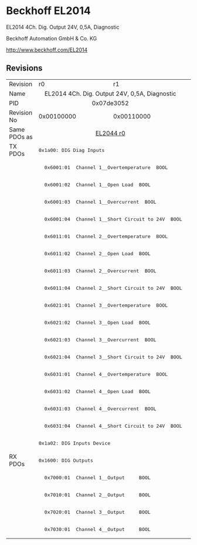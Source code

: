 # Beckhoff EL2014

EL2014 4Ch. Dig. Output 24V, 0,5A, Diagnostic

Beckhoff Automation GmbH & Co. KG

http://www.beckhoff.com/EL2014

## Revisions
<table>
<tr >
<td>Revision</td>
<td>r0</td>
<td>r1</td>
</tr>
<tr >
<td>Name</td>
<td colspan=2 align="center">EL2014 4Ch. Dig. Output 24V, 0,5A, Diagnostic</td>
</tr>
<tr >
<td>PID</td>
<td colspan=2 align="center">0x07de3052</td>
</tr>
<tr >
<td>Revision No</td>
<td>0x00100000</td>
<td>0x00110000</td>
</tr>
<tr >
<td>Same PDOs as</td>
<td colspan=2 align="center"><a href="EL2044">EL2044 r0</a></td>
</tr>
<tr class="txpdo pdosection">
<td rowspan=18 valign=top>TX PDOs</td>
<td colspan=2 align="left"><pre>0x1a00: DIG Diag Inputs</pre></td>
<td></td>
</tr>
<tr class="txpdo">
<td colspan=2 align="left"><pre>  0x6001:01  Channel 1__Overtemperature  BOOL</pre></td>
</tr>
<tr class="txpdo">
<td colspan=2 align="left"><pre>  0x6001:02  Channel 1__Open Load  BOOL</pre></td>
</tr>
<tr class="txpdo">
<td colspan=2 align="left"><pre>  0x6001:03  Channel 1__Overcurrent  BOOL</pre></td>
</tr>
<tr class="txpdo">
<td colspan=2 align="left"><pre>  0x6001:04  Channel 1__Short Circuit to 24V  BOOL</pre></td>
</tr>
<tr class="txpdo">
<td colspan=2 align="left"><pre>  0x6011:01  Channel 2__Overtemperature  BOOL</pre></td>
</tr>
<tr class="txpdo">
<td colspan=2 align="left"><pre>  0x6011:02  Channel 2__Open Load  BOOL</pre></td>
</tr>
<tr class="txpdo">
<td colspan=2 align="left"><pre>  0x6011:03  Channel 2__Overcurrent  BOOL</pre></td>
</tr>
<tr class="txpdo">
<td colspan=2 align="left"><pre>  0x6011:04  Channel 2__Short Circuit to 24V  BOOL</pre></td>
</tr>
<tr class="txpdo">
<td colspan=2 align="left"><pre>  0x6021:01  Channel 3__Overtemperature  BOOL</pre></td>
</tr>
<tr class="txpdo">
<td colspan=2 align="left"><pre>  0x6021:02  Channel 3__Open Load  BOOL</pre></td>
</tr>
<tr class="txpdo">
<td colspan=2 align="left"><pre>  0x6021:03  Channel 3__Overcurrent  BOOL</pre></td>
</tr>
<tr class="txpdo">
<td colspan=2 align="left"><pre>  0x6021:04  Channel 3__Short Circuit to 24V  BOOL</pre></td>
</tr>
<tr class="txpdo">
<td colspan=2 align="left"><pre>  0x6031:01  Channel 4__Overtemperature  BOOL</pre></td>
</tr>
<tr class="txpdo">
<td colspan=2 align="left"><pre>  0x6031:02  Channel 4__Open Load  BOOL</pre></td>
</tr>
<tr class="txpdo">
<td colspan=2 align="left"><pre>  0x6031:03  Channel 4__Overcurrent  BOOL</pre></td>
</tr>
<tr class="txpdo">
<td colspan=2 align="left"><pre>  0x6031:04  Channel 4__Short Circuit to 24V  BOOL</pre></td>
</tr>
<tr class="txpdo pdosection">
<td colspan=2 align="left"><pre>0x1a02: DIG Inputs Device</pre></td>
</tr>
<tr class="rxpdo pdosection">
<td rowspan=5 valign=top>RX PDOs</td>
<td colspan=2 align="left"><pre>0x1600: DIG Outputs</pre></td>
<td></td>
</tr>
<tr class="rxpdo">
<td colspan=2 align="left"><pre>  0x7000:01  Channel 1__Output     BOOL</pre></td>
</tr>
<tr class="rxpdo">
<td colspan=2 align="left"><pre>  0x7010:01  Channel 2__Output     BOOL</pre></td>
</tr>
<tr class="rxpdo">
<td colspan=2 align="left"><pre>  0x7020:01  Channel 3__Output     BOOL</pre></td>
</tr>
<tr class="rxpdo">
<td colspan=2 align="left"><pre>  0x7030:01  Channel 4__Output     BOOL</pre></td>
</tr>
</table>
